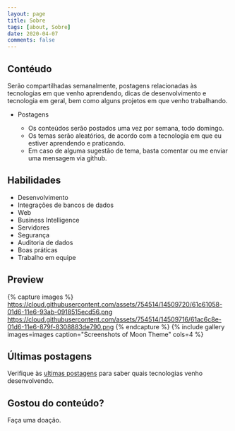 ```yaml
---
layout: page
title: Sobre
tags: [about, Sobre]
date: 2020-04-07
comments: false
---
```


## Contéudo
Serão compartilhadas semanalmente, postagens relacionadas às tecnologias em que venho aprendendo, dicas de desenvolvimento e tecnologia em geral, bem como alguns projetos em que venho trabalhando.

* Postagens

    * Os conteúdos serão postados uma vez por semana, todo domingo.
    * Os temas serão aleatórios, de acordo com a tecnologia em que eu estiver aprendendo e praticando.
    * Em caso de alguma sugestão de tema, basta comentar ou me enviar uma mensagem via github.


## Habilidades
* Desenvolvimento
* Integrações de bancos de dados
* Web
* Business Intelligence
* Servidores
* Segurança
* Auditoria de dados
* Boas práticas
* Trabalho em equipe

## Preview

{% capture images %}
    https://cloud.githubusercontent.com/assets/754514/14509720/61c61058-01d6-11e6-93ab-0918515ecd56.png
    https://cloud.githubusercontent.com/assets/754514/14509716/61ac6c8e-01d6-11e6-879f-8308883de790.png
{% endcapture %}
{% include gallery images=images caption="Screenshots of Moon Theme" cols=4 %}


## Últimas postagens

Verifique às [ultimas postagens](http://rodrigosantucci.github.io/posts/) para saber quais tecnologias venho desenvolvendo.
      

## Gostou do conteúdo?

Faça uma doação.

    